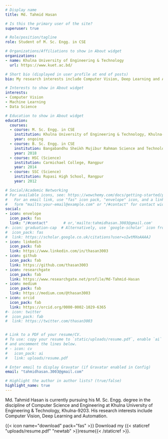 ```yaml
---
# Display name
title: Md. Tahmid Hasan

# Is this the primary user of the site?
superuser: true

# Role/position/tagline
role: Student of M. Sc. Engg. in CSE

# Organizations/Affiliations to show in About widget
organizations:
- name: Khulna University of Engineering & Technology
  url: https://www.kuet.ac.bd/

# Short bio (displayed in user profile at end of posts)
bio: My research interests include Computer Vision, Deep Learning and Automation.

# Interests to show in About widget
interests:
- Computer Vision
- Machine Learning
- Data Science

# Education to show in About widget
education:
  courses:
  - course: M. Sc. Engg. in CSE
    institution: Khulna University of Engineering & Technology, Khulna-9203
    year: ongoing
  - course: B. Sc. Engg. in CSE
    institution: Bangabandhu Sheikh Mujibur Rahman Science and Technology University, Gopalganj-8100
    year: 2018
  - course: HSC (Science)
    institution: Carmichael College, Rangpur
    year: 2014
  - course: SSC (Science)
    institution: Rupasi High School, Rangpur
    year: 2012

# Social/Academic Networking
# For available icons, see: https://wowchemy.com/docs/getting-started/page-builder/#icons
#   For an email link, use "fas" icon pack, "envelope" icon, and a link in the
#   form "mailto:your-email@example.com" or "/#contact" for contact widget.
social:
- icon: envelope
  icon_pack: fas
  link: "/#contact"       # or,'mailto:tahmidhasan.3003@gmail.com'
#- icon: graduation-cap  # Alternatively, use `google-scholar` icon from `ai` icon pack
#  icon_pack: fas
#  link: https://scholar.google.co.uk/citations?user=sIwtMXoAAAAJ
- icon: linkedin
  icon_pack: fab
  link: https://www.linkedin.com/in/thasan3003
- icon: github
  icon_pack: fab
  link: https://github.com/thasan3003
- icon: researchgate
  icon_pack: fab
  link: https://www.researchgate.net/profile/Md-Tahmid-Hasan
- icon: medium
  icon_pack: fab
  link: https://medium.com/@thasan3003
- icon: orcid
  icon_pack: fab
  link: https://orcid.org/0000-0002-1029-6365
#- icon: twitter
#  icon_pack: fab
#  link: https://twitter.com/thasan3003


# Link to a PDF of your resume/CV.
# To use: copy your resume to `static/uploads/resume.pdf`, enable `ai` icons in `params.toml`, 
# and uncomment the lines below.
# - icon: cv
#   icon_pack: ai
#   link: uploads/resume.pdf

# Enter email to display Gravatar (if Gravatar enabled in Config)
email: "tahmidhasan.3003@gmail.com"

# Highlight the author in author lists? (true/false)
highlight_name: true
---
```


Md. Tahmid Hasan is currently pursuing his M. Sc. Engg. degree in the discipline of Computer Science and Engineering at Khulna University of Engineering & Technology, Khulna-9203. His research interests include Computer Vision, Deep Learning and Automation. 

{{< icon name="download" pack="fas" >}} Download my {{< staticref "uploads/resume.pdf" "newtab" >}}resume{{< /staticref >}}.
